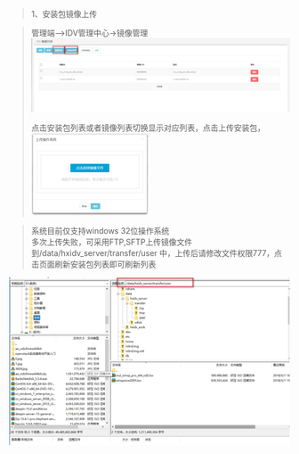 <blockquote class="success">
1、安装包镜像上传 
</blockquote> 

> 管理端—>IDV管理中心->镜像管理
> ![](../images/screenshot_1526265429536.png)
> 
> 点击安装包列表或者镜像列表切换显示对应列表，点击上传安装包，
> ![](../images/screenshot_1526265512271.png)
<blockquote class="warning">
 系统目前仅支持windows 32位操作系统</br>
 多次上传失败，可采用FTP,SFTP上传镜像文件到/data/hxidv_server/transfer/user 中，上传后请修改文件权限777，点击页面刷新安装包列表即可刷新列表
</blockquote>

 
![](../images/screenshot_1526265540135.png)